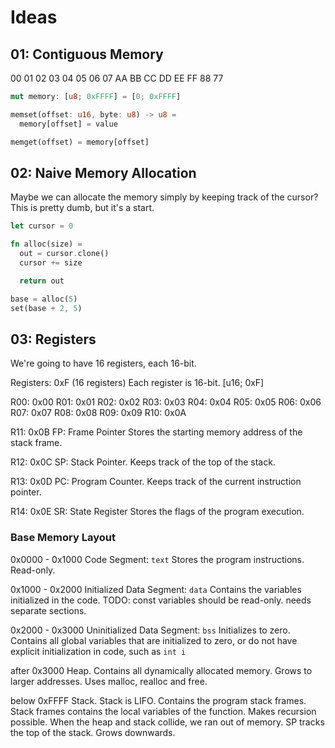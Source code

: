 # Ideas

## 01: Contiguous Memory

00 01 02 03 04 05 06 07
AA BB CC DD EE FF 88 77

```rs
mut memory: [u8; 0xFFFF] = [0; 0xFFFF]
```

```rs
memset(offset: u16, byte: u8) -> u8 =
  memory[offset] = value

memget(offset) = memory[offset]
```

## 02: Naive Memory Allocation

Maybe we can allocate the memory simply by keeping track of the cursor? This is pretty dumb, but it's a start.

```rs
let cursor = 0

fn alloc(size) =
  out = cursor.clone()
  cursor += size

  return out

base = alloc(5)
set(base + 2, 5)
```

## 03: Registers

We're going to have 16 registers, each 16-bit.

Registers: 0xF (16 registers)
Each register is 16-bit. [u16; 0xF]

R00: 0x00
R01: 0x01
R02: 0x02
R03: 0x03
R04: 0x04
R05: 0x05
R06: 0x06
R07: 0x07
R08: 0x08
R09: 0x09
R10: 0x0A

R11: 0x0B
  FP: Frame Pointer
  Stores the starting memory address of the stack frame.

R12: 0x0C
  SP: Stack Pointer.
  Keeps track of the top of the stack.

R13: 0x0D
  PC: Program Counter.
  Keeps track of the current instruction pointer.

R14: 0x0E
  SR: State Register
  Stores the flags of the program execution.

### Base Memory Layout

0x0000 - 0x1000
  Code Segment: `text`
  Stores the program instructions.
  Read-only.

0x1000 - 0x2000
  Initialized Data Segment: `data`
  Contains the variables initialized in the code.
  TODO: const variables should be read-only. needs separate sections.

0x2000 - 0x3000
  Uninitialized Data Segment: `bss`
  Initializes to zero.
  Contains all global variables that are initialized to zero, or do not have explicit initialization in code, such as `int i`

after 0x3000
  Heap.
  Contains all dynamically allocated memory.
  Grows to larger addresses.
  Uses malloc, realloc and free.
  
below 0xFFFF
  Stack.
  Stack is LIFO.
  Contains the program stack frames.
  Stack frames contains the local variables of the function.
  Makes recursion possible.
  When the heap and stack collide, we ran out of memory.
  SP tracks the top of the stack.
  Grows downwards.
